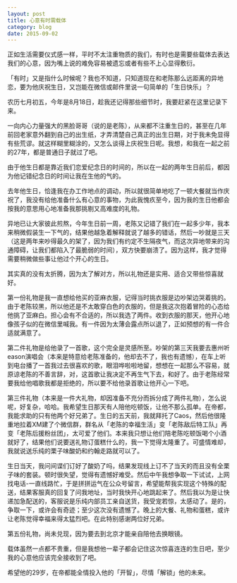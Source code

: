 ```yaml
---
layout: post
title: 心意有时需载体 
category: blog
date: 2015-09-02
---
```



正如生活需要仪式感一样，平时不太注重物质的我们，有时也是需要些载体去表达我们的心意，因为嘴上说的难免容易被遗忘或者有些不上心显得敷衍。

「有时」又是指什么时候呢？我也不知道，只知道现在和老陈那么远距离的异地恋，要为他庆祝生日，又岂能在微信或邮件里说一句简单的「生日快乐」？

农历七月初五，今年是8月18日，趁我还记得那些细节时，我要赶紧在这里记录下来。

一向内心力量强大的黑脸哥哥（说的是老陈），从来都不注重生日的，甚至在几年前回老家意外翻到自己的出生纸，才弄清楚自己真正的出生日期，对于我未免显得有些荒谬。就这样糊里糊涂的，又怎么谈得上庆祝生日呢。我想，和我在一起之前的27年，都是普通日子就过了吧。

由于他生日都是靠近我们恋爱纪念日的时间的，所以在一起的两年生日前后，都因为他记错纪念日的时间让我在生他的气的。

去年他生日，恰逢我在办工作地点的调动，所以就很简单地吃了一顿大餐就当作庆祝了，我没有给他准备什么有心意的事物，为此我愧疚至今，因为我的生日他都会按我的意思用心地准备我那挑剔又高难度的礼物。

异地已让大家彼此煎熬，今年生日前一周，老陈又记错了我们在一起多少年，我本来稍微假装生一下气的，结果他越急着解释就说了越多的错话，然后一吵就是三天（这是两年来吵得最久的架了，因为我们有约定不生隔夜气，而这次异地带来的沟通障碍，让我们都陷入了最脆弱的时间），双方快要崩溃了。因为这样，我才觉得需要稍微做些事让他过个开心的生日。

其实真的没有太折腾，因为太了解对方，所以礼物还是实用、适合又带些惊喜就好。

第一份礼物是我一直想给他买的亚麻衣服，记得当时挑衣服是边吵架边哭着挑的。由于老陈较黑，所以他还是不太敢穿白色的衣服的，但是我这次抱着冒险的心态给他挑了亚麻白。担心会有不合适的，所以我选了两件。收到衣服的那天，他开心地像孩子似的在微信里喊我。有一件因为太薄会露点所以退了，正如预想的有一件合适就满意了。

第二件礼物是给他录了一首歌，这个完全是灵感所至。吵架的第三天我要去惠州听eason演唱会（本来是特意给老陈准备的，他却去不了，我也有遗憾），在车上听到电台播了一首我过去很喜欢的歌，眼泪哗啦啦地留，想想在一起那么不容易，就原谅老陈的不善言辞，对，这首歌让我决定不再生气下去，和好了。由于老陈经常要我给他唱歌我都是拒绝的，所以要不给他录首歌让他开心一下吧。

第三件礼物（本来是一件大礼物，却因准备不充分而拆分成了两件礼物），怎么说呢，好复杂，哈哈。我希望生日那天有人陪他吃顿饭，让他不那么孤单。在帝都，我能求助的只有他两个好兄弟了。生日的五天前，我就拜托了Caos，然后他很隆重地拉着XM建了个微信群，群名从「老陈的幸福生活」变「老陈敌后特工队」再变「老陈后援粉丝团」，太可爱了他们。本来我只想让他们陪老陈吃顿饭喝个小酒就好了，结果他们说要送礼物订蛋糕什么的，我一下觉得太隆重了。可盛情难却，我就说送乐纯的栗子味酸奶和约翰走路就可以了。

生日当天，我问间谍们订好了酸奶了吗，结果发现线上订不了当天的而且没有全栗子味的套装。顿时很失望，觉得有遗憾好难受。然后中午我想争取一下试试，上网找电话-一直线路忙，于是拼拼运气在公众号留言，希望能帮我实现这个特殊的配送，结果客服真的回复了问我地址，当时我快开心地跳起来了。然后我以为是让快递加急配送的，客服说是乐纯内部员工亲自送货，我受宠若惊，太感动了。是的，争取一下，或许会有奇迹；至少这次没有遗憾了。晚上的大餐、礼物和蛋糕，或许让老陈觉得幸福来得太猛烈吧。在此特别感谢两位好兄弟。

第五份礼物，尚未兑现，因为要去到北京才能亲自陪他去换眼镜。

载体虽然一点都不贵重，但是我想他一辈子都会记住这次惊喜连连的生日吧，至少我的心意他应该完全接收到了吧。

希望他的29岁，在帝都能全情投入他的「开智」，尽情「解锁」他的未来。

